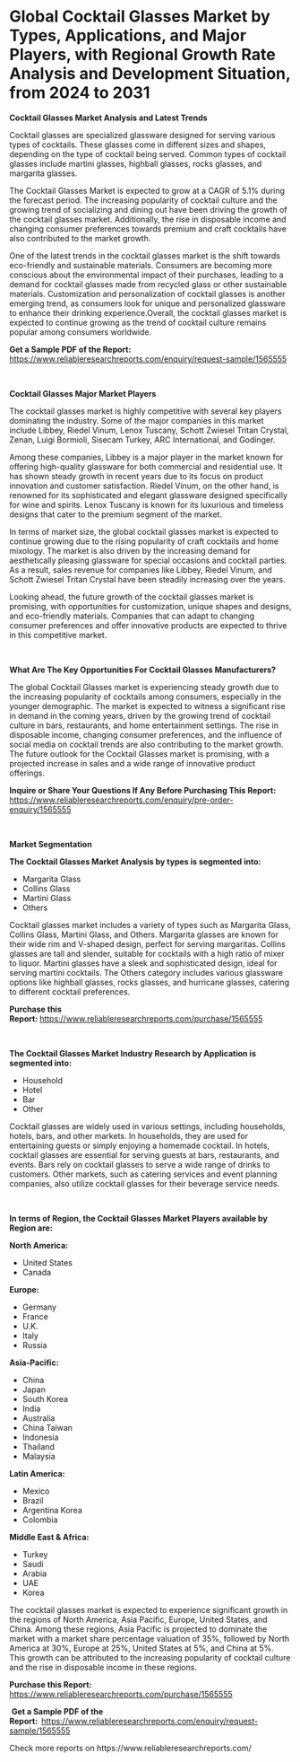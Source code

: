 <p><h1>Global Cocktail Glasses Market by Types, Applications, and Major Players, with Regional Growth Rate Analysis and Development Situation, from 2024 to 2031</h1></p><p><strong>Cocktail Glasses Market Analysis and Latest Trends</strong></p>
<p><p>Cocktail glasses are specialized glassware designed for serving various types of cocktails. These glasses come in different sizes and shapes, depending on the type of cocktail being served. Common types of cocktail glasses include martini glasses, highball glasses, rocks glasses, and margarita glasses.</p><p>The Cocktail Glasses Market is expected to grow at a CAGR of 5.1% during the forecast period. The increasing popularity of cocktail culture and the growing trend of socializing and dining out have been driving the growth of the cocktail glasses market. Additionally, the rise in disposable income and changing consumer preferences towards premium and craft cocktails have also contributed to the market growth.</p><p>One of the latest trends in the cocktail glasses market is the shift towards eco-friendly and sustainable materials. Consumers are becoming more conscious about the environmental impact of their purchases, leading to a demand for cocktail glasses made from recycled glass or other sustainable materials. Customization and personalization of cocktail glasses is another emerging trend, as consumers look for unique and personalized glassware to enhance their drinking experience.Overall, the cocktail glasses market is expected to continue growing as the trend of cocktail culture remains popular among consumers worldwide.</p></p>
<p><strong>Get a Sample PDF of the Report:&nbsp;</strong> <a href="https://www.reliableresearchreports.com/enquiry/request-sample/1565555">https://www.reliableresearchreports.com/enquiry/request-sample/1565555</a></p>
<p>&nbsp;</p>
<p><strong>Cocktail Glasses Major Market Players</strong></p>
<p><p>The cocktail glasses market is highly competitive with several key players dominating the industry. Some of the major companies in this market include Libbey, Riedel Vinum, Lenox Tuscany, Schott Zwiesel Tritan Crystal, Zenan, Luigi Bormioli, Sisecam Turkey, ARC International, and Godinger.</p><p>Among these companies, Libbey is a major player in the market known for offering high-quality glassware for both commercial and residential use. It has shown steady growth in recent years due to its focus on product innovation and customer satisfaction. Riedel Vinum, on the other hand, is renowned for its sophisticated and elegant glassware designed specifically for wine and spirits. Lenox Tuscany is known for its luxurious and timeless designs that cater to the premium segment of the market.</p><p>In terms of market size, the global cocktail glasses market is expected to continue growing due to the rising popularity of craft cocktails and home mixology. The market is also driven by the increasing demand for aesthetically pleasing glassware for special occasions and cocktail parties. As a result, sales revenue for companies like Libbey, Riedel Vinum, and Schott Zwiesel Tritan Crystal have been steadily increasing over the years.</p><p>Looking ahead, the future growth of the cocktail glasses market is promising, with opportunities for customization, unique shapes and designs, and eco-friendly materials. Companies that can adapt to changing consumer preferences and offer innovative products are expected to thrive in this competitive market.</p></p>
<p>&nbsp;</p>
<p><strong>What Are The Key Opportunities For Cocktail Glasses Manufacturers?</strong></p>
<p><p>The global Cocktail Glasses market is experiencing steady growth due to the increasing popularity of cocktails among consumers, especially in the younger demographic. The market is expected to witness a significant rise in demand in the coming years, driven by the growing trend of cocktail culture in bars, restaurants, and home entertainment settings. The rise in disposable income, changing consumer preferences, and the influence of social media on cocktail trends are also contributing to the market growth. The future outlook for the Cocktail Glasses market is promising, with a projected increase in sales and a wide range of innovative product offerings.</p></p>
<p><strong>Inquire or Share Your Questions If Any Before Purchasing This Report:</strong> <a href="https://www.reliableresearchreports.com/enquiry/pre-order-enquiry/1565555">https://www.reliableresearchreports.com/enquiry/pre-order-enquiry/1565555</a></p>
<p>&nbsp;</p>
<p><strong>Market Segmentation</strong></p>
<p><strong>The Cocktail Glasses Market Analysis by types is segmented into:</strong></p>
<p><ul><li>Margarita Glass</li><li>Collins Glass</li><li>Martini Glass</li><li>Others</li></ul></p>
<p><p>Cocktail glasses market includes a variety of types such as Margarita Glass, Collins Glass, Martini Glass, and Others. Margarita glasses are known for their wide rim and V-shaped design, perfect for serving margaritas. Collins glasses are tall and slender, suitable for cocktails with a high ratio of mixer to liquor. Martini glasses have a sleek and sophisticated design, ideal for serving martini cocktails. The Others category includes various glassware options like highball glasses, rocks glasses, and hurricane glasses, catering to different cocktail preferences.</p></p>
<p><strong>Purchase this Report:&nbsp;</strong><a href="https://www.reliableresearchreports.com/purchase/1565555">https://www.reliableresearchreports.com/purchase/1565555</a></p>
<p>&nbsp;</p>
<p><strong>The Cocktail Glasses Market Industry Research by Application is segmented into:</strong></p>
<p><ul><li>Household</li><li>Hotel</li><li>Bar</li><li>Other</li></ul></p>
<p><p>Cocktail glasses are widely used in various settings, including households, hotels, bars, and other markets. In households, they are used for entertaining guests or simply enjoying a homemade cocktail. In hotels, cocktail glasses are essential for serving guests at bars, restaurants, and events. Bars rely on cocktail glasses to serve a wide range of drinks to customers. Other markets, such as catering services and event planning companies, also utilize cocktail glasses for their beverage service needs.</p></p>
<p>&nbsp;</p>
<p><strong>In terms of Region, the Cocktail Glasses Market Players available by Region are:</strong></p>
<p>
    <p> <strong> North America: </strong>
        <ul>
            <li>United States</li>
            <li>Canada</li>
        </ul>
        </p> 
    <p> <strong> Europe: </strong>
        <ul>
            <li>Germany</li>
            <li>France</li>
            <li>U.K.</li>
            <li>Italy</li>
            <li>Russia</li>
        </ul>
        </p> 
    <p> <strong> Asia-Pacific: </strong>
        <ul>
            <li>China</li>
            <li>Japan</li>
            <li>South Korea</li>
            <li>India</li>
            <li>Australia</li>
            <li>China Taiwan</li>
            <li>Indonesia</li>
            <li>Thailand</li>
            <li>Malaysia</li>
        </ul>
        </p> 
    <p> <strong> Latin America: </strong>
        <ul>
            <li>Mexico</li>
            <li>Brazil</li>
            <li>Argentina Korea</li>
            <li>Colombia</li>
        </ul>
        </p> 
    <p> <strong> Middle East & Africa: </strong>
        <ul>
            <li>Turkey</li>
            <li>Saudi</li>
            <li>Arabia</li>
            <li>UAE</li>
            <li>Korea</li>
        </ul>
    </p>
    </p>
<p><p>The cocktail glasses market is expected to experience significant growth in the regions of North America, Asia Pacific, Europe, United States, and China. Among these regions, Asia Pacific is projected to dominate the market with a market share percentage valuation of 35%, followed by North America at 30%, Europe at 25%, United States at 5%, and China at 5%. This growth can be attributed to the increasing popularity of cocktail culture and the rise in disposable income in these regions.</p></p>
<p><strong>Purchase this Report: </strong><a href="https://www.reliableresearchreports.com/purchase/1565555">https://www.reliableresearchreports.com/purchase/1565555</a></p>
<p>&nbsp;<strong>Get a Sample PDF of the Report:&nbsp;&nbsp;</strong><a href="https://www.reliableresearchreports.com/enquiry/request-sample/1565555">https://www.reliableresearchreports.com/enquiry/request-sample/1565555</a></p>
<p><strong></strong></p>
<p>Check more reports on https://www.reliableresearchreports.com/</p>